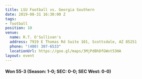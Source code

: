 ```yaml
---
title: LSU Football vs. Georgia Southern
date: 2019-08-31 16:30:00 Z
tags:
- football
position: 10
venue:
  name: R.T. O'Sullivan's
  address: 7919 E Thomas Rd Suite 101, Scottsdale, AZ 85251
  phone: "(480) 307-6533"
  locationUrl: https://goo.gl/maps/3MjPdBhDfGWxt53HA
layout: event
---
```


#### Won 55-3 (Season: 1-0; SEC: 0-0; SEC West: 0-0)